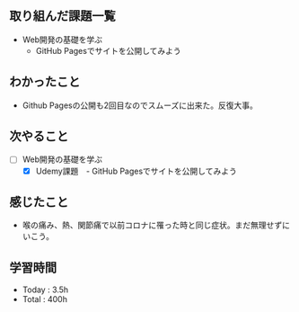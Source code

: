 ## 取り組んだ課題一覧

- Web開発の基礎を学ぶ
    - GitHub Pagesでサイトを公開してみよう

## わかったこと

- Github Pagesの公開も2回目なのでスムーズに出来た。反復大事。

## 次やること

- [ ]  Web開発の基礎を学ぶ
    - [x]  Udemy課題　- GitHub Pagesでサイトを公開してみよう

## 感じたこと

- 喉の痛み、熱、関節痛で以前コロナに罹った時と同じ症状。まだ無理せずにいこう。

## 学習時間

- Today : 3.5h
- Total : 400h